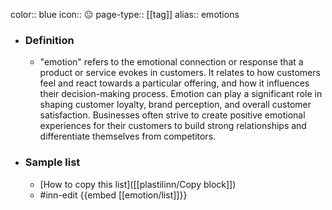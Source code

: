color:: blue
icon:: 😐
page-type:: [[tag]]
alias:: emotions

- ### Definition 
  - "emotion" refers to the emotional connection or response that a product or service evokes in customers. It relates to how customers feel and react towards a particular offering, and how it influences their decision-making process. Emotion can play a significant role in shaping customer loyalty, brand perception, and overall customer satisfaction. Businesses often strive to create positive emotional experiences for their customers to build strong relationships and differentiate themselves from competitors.
- ### Sample list
  - [How to copy this list]([[plastilinn/Copy block]])
  - #inn-edit {{embed [[emotion/list]]}}


